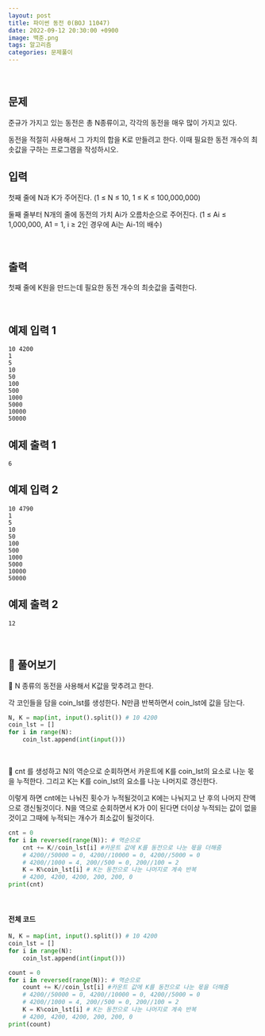 ```yaml
---
layout: post
title: 파이썬 동전 0(BOJ 11047)
date: 2022-09-12 20:30:00 +0900
image: 백준.png
tags: 알고리즘
categories: 문제풀이
---
```


<br>

## 문제

준규가 가지고 있는 동전은 총 N종류이고, 각각의 동전을 매우 많이 가지고 있다.

동전을 적절히 사용해서 그 가치의 합을 K로 만들려고 한다. 이때 필요한 동전 개수의 최솟값을 구하는 프로그램을 작성하시오.

## 입력

첫째 줄에 N과 K가 주어진다. (1 ≤ N ≤ 10, 1 ≤ K ≤ 100,000,000)

둘째 줄부터 N개의 줄에 동전의 가치 Ai가 오름차순으로 주어진다. (1 ≤ Ai ≤ 1,000,000, A1 = 1, i ≥ 2인 경우에 Ai는 Ai-1의 배수)

<br>

## 출력

첫째 줄에 K원을 만드는데 필요한 동전 개수의 최솟값을 출력한다.

<br>

## 예제 입력 1

```
10 4200
1
5
10
50
100
500
1000
5000
10000
50000
```

## 예제 출력 1

```
6
```

## 예제 입력 2

```
10 4790
1
5
10
50
100
500
1000
5000
10000
50000
```

## 예제 출력 2

```
12
```

<br>

## 📝 풀어보기

📌 N 종류의 동전을 사용해서 K값을 맞추려고 한다.

각 코인들을 담을 coin_lst를 생성한다. N만큼 반복하면서 coin_lst에 값을 담는다.

``` python
N, K = map(int, input().split()) # 10 4200
coin_lst = []
for i in range(N):
    coin_lst.append(int(input()))
```

<br>

📌 cnt 를 생성하고 N의 역순으로 순회하면서 카운트에 K를 coin_lst의 요소로 나눈 몫을 누적한다. 그리고 K는 K를 coin_lst의 요소를 나눈 나머지로 갱신한다.

이렇게 하면 cnt에는 나눠진 횟수가 누적될것이고 K에는 나눠지고 난 후의 나머지 잔액으로 갱신될것이다. N을 역으로 순회하면서 K가 0이 된다면 더이상 누적되는 값이 없을것이고 그때에 누적되는 개수가 최소값이 될것이다.

``` python
cnt = 0
for i in reversed(range(N)): # 역순으로 
    cnt += K//coin_lst[i] #카운트 값에 K를 동전으로 나눈 몫을 더해줌
    # 4200//50000 = 0, 4200//10000 = 0, 4200//5000 = 0
    # 4200//1000 = 4, 200//500 = 0, 200//100 = 2
    K = K%coin_lst[i] # K는 동전으로 나눈 나머지로 계속 반복
    # 4200, 4200, 4200, 200, 200, 0
print(cnt)
```

<br>

#### 전체 코드

``` python
N, K = map(int, input().split()) # 10 4200
coin_lst = []
for i in range(N):
    coin_lst.append(int(input()))

count = 0
for i in reversed(range(N)): # 역순으로 
    count += K//coin_lst[i] #카운트 값에 K를 동전으로 나눈 몫을 더해줌
    # 4200//50000 = 0, 4200//10000 = 0, 4200//5000 = 0
    # 4200//1000 = 4, 200//500 = 0, 200//100 = 2
    K = K%coin_lst[i] # K는 동전으로 나눈 나머지로 계속 반복
    # 4200, 4200, 4200, 200, 200, 0
print(count)
```

